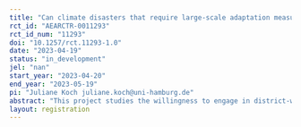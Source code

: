 ```yaml
---
title: "Can climate disasters that require large-scale adaptation measures trigger out-group cooperation? Evidence from small-scale communities in Papua New Guinea"
rct_id: "AEARCTR-0011293"
rct_id_num: "11293"
doi: "10.1257/rct.11293-1.0"
date: "2023-04-19"
status: "in_development"
jel: "nan"
start_year: "2023-04-20"
end_year: "2023-05-19"
pi: "Juliane Koch juliane.koch@uni-hamburg.de"
abstract: "This project studies the willingness to engage in district-wide climate adaptation measures through climate community funds. The setting of the research are small scale coastal communities in Bougainville, Papua New Guinea, that suffer from sea-level rise and more frequent natural disasters such as tsunamis, beach erosion, and coastal floodings while at the same time enjoying a high mangrove abundancy. Through a lab-in-the-field experiment, this project studies the willingness to contribute to district-wide community funds devoted to adaptation measures depending on whether the other player is from one’s own community or from another constituency, i.e. another language and cultural group. I further investigate whether the potential out-group discrimination might be alleviated through observation. I hypothesize that while cooperation with the out-group yields lower contribution levels, the effect of being observed by the community’s chief while taking the decision has the opposite effect."
layout: registration
---
```


